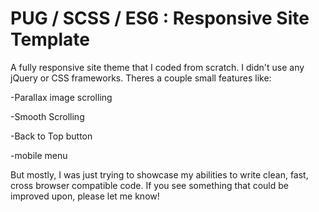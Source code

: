 # PUG / SCSS / ES6 : Responsive Site Template

A fully responsive site theme that I coded from scratch. I didn't use any jQuery or CSS frameworks. Theres a couple small features like:

-Parallax image scrolling

-Smooth Scrolling

-Back to Top button

-mobile menu

But mostly, I was just trying to showcase my abilities to write clean, fast, cross browser compatible code. If you see something that could be improved upon, please let me know!
